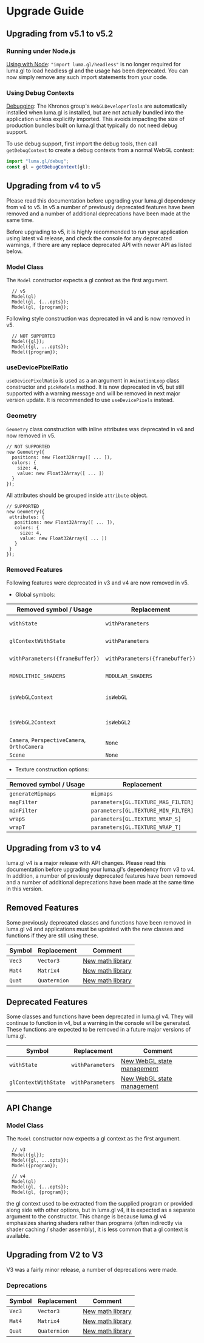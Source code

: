 # Upgrade Guide


## Upgrading from v5.1 to v5.2

### Running under Node.js

[Using with Node](/#/documentation/get-started/using-with-node): `"import luma.gl/headless"` is no longer required for luma.gl to load headless gl and the usage has been deprecated. You can now simply remove any such import statements from your code.


### Using Debug Contexts

[Debugging](/#/documentation/get-started/debugging): The Khronos group's `WebGLDeveloperTools` are automatically installed when luma.gl is installed, but are not actually bundled into the application unless explicitly imported. This avoids impacting the size of production bundles built on luma.gl that typically do not need debug support.

To use debug support, first import the debug tools, then call `getDebugContext` to create a debug contexts from a normal WebGL context:
```js
import "luma.gl/debug";
const gl = getDebugContext(gl);
```


## Upgrading from v4 to v5

Please read this documentation before upgrading your luma.gl dependency from v4 to v5. In v5 a number of previously deprecated features have been removed and a number of additional deprecations have been made at the same time.

Before upgrading to v5, it is highly recommended to run your application using latest v4 release, and check the console for any deprecated warnings, if there are any replace deprecated API with newer API as listed below.

### Model Class

The `Model` constructor expects a gl context as the first argument.

```
  // v5
  Model(gl)
  Model(gl, {...opts});
  Model(gl, {program});
```

Following style construction was deprecated in v4 and is now removed in v5.

```
  // NOT SUPPORTED
  Model({gl});
  Model({gl, ...opts});
  Model({program});
```

### useDevicePixelRatio

`useDevicePixelRatio` is used as a an argument in `AnimationLoop` class constructor and `pickModels` method. It is now deprecated in v5, but still supported with a warning message and will be removed in next major version update. It is recommended to use `useDevicePixels` instead.

### Geometry

`Geometry` class construction with inline attributes was deprecated in v4 and now removed in v5.

```
// NOT SUPPORTED
new Geometry({
  positions: new Float32Array([ ... ]),
  colors: {
    size: 4,
    value: new Float32Array([ ... ])
  }
});
```

All attributes should be grouped inside `attribute` object.

```
// SUPPORTED
new Geometry({
 attributes: {
   positions: new Float32Array([ ... ]),
   colors: {
     size: 4,
     value: new Float32Array([ ... ])
   }
 }
});
```

### Removed Features

Following features were deprecated in v3 and v4 are now removed in v5.

* Global symbols:

| Removed symbol / Usage | Replacement    | Comment |
| ---                  | ---              | --      |
| `withState`          | `withParameters` | State management |
| `glContextWithState` | `withParameters` | State management |
|`withParameters({frameBuffer})`| `withParameters({framebuffer})`| State management |
| `MONOLITHIC_SHADERS` | `MODULAR_SHADERS` | default shaders |
| `isWebGLContext` | `isWebGL` | WebGL context validation |
| `isWebGL2Context` | `isWebGL2` | WebGL2 context validation |
| `Camera`, `PerspectiveCamera`, `OrthoCamera` | `None` | |
| `Scene` | `None` | |

* Texture construction options:

| Removed symbol / Usage | Replacement    |
| ---                  | ---              |
| `generateMipmaps` | `mipmaps` |
| `magFilter` | `parameters[GL.TEXTURE_MAG_FILTER]` |
| `minFilter` | `parameters[GL.TEXTURE_MIN_FILTER]` |
| `wrapS` | `parameters[GL.TEXTURE_WRAP_S]` |
| `wrapT` | `parameters[GL.TEXTURE_WRAP_T]` |


## Upgrading from v3 to v4

luma.gl v4 is a major release with API changes. Please read this documentation before upgrading your luma.gl's dependency from v3 to v4.
In addition, a number of previously deprecated features have been removed and a number of additional deprecations have been made at the same time in this version.


## Removed Features

Some previously deprecated classes and functions have been removed in luma.gl v4 and applications must be updated with the new classes and functions if they are still using these.

| Symbol               | Replacement      | Comment |
| ---                  | ---              | --- |
| `Vec3`               | `Vector3`        | [New math library](/#/documentation/api-reference/math) |
| `Mat4`               | `Matrix4`        | [New math library](/#/documentation/api-reference/math) |
| `Quat`               | `Quaternion`     | [New math library](/#/documentation/api-reference/math) |


## Deprecated Features

Some classes and functions have been deprecated in luma.gl v4. They will continue to function in v4, but a warning in the console will be generated. These functions are expected to be removed in a future major versions of luma.gl.


| Symbol               | Replacement      | Comment |
| ---                  | ---              | --- |
| `withState`          | `withParameters` | [New WebGL state management](/#/documentation/api-reference/with-parameters) |
| `glContextWithState` | `withParameters` | [New WebGL state management](/#/documentation/api-reference/with-parameters) |


## API Change

### Model Class

The `Model` constructor now expects a gl context as the first argument.

```
  // v3
  Model({gl});
  Model({gl, ...opts});
  Model({program});

  // v4
  Model(gl)
  Model(gl, {...opts});
  Model(gl, {program});
```

the gl context used to be extracted from the supplied program or provided along side with other options, but in luma.gl v4, it is expected as a separate argument to the constructor. This change is because luma.gl v4 emphasizes sharing shaders rather than programs (often indirectly via shader caching / shader assembly), it is less common that a gl context is available.


## Upgrading from V2 to V3

V3 was a fairly minor release, a number of deprecations were made.

### Deprecations

| Symbol               | Replacement      | Comment |
| ---                  | ---              | --- |
| `Vec3`               | `Vector3`        | [New math library](/#/documentation/api-reference/math) |
| `Mat4`               | `Matrix4`        | [New math library](/#/documentation/api-reference/math) |
| `Quat`               | `Quaternion`     | [New math library](/#/documentation/api-reference/math) |

